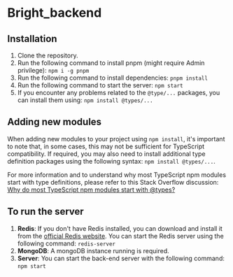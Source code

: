 # Bright_backend

## Installation

1. Clone the repository.
2. Run the following command to install pnpm (might require Admin privilege): `npm i -g pnpm`
3. Run the following command to install dependencies: `pnpm install`
4. Run the following command to start the server: `npm start`
5. If you encounter any problems related to the `@type/...` packages, you can install them using: `npm install @types/...`

## Adding new modules

When adding new modules to your project using `npm install`, it's important to note that, in some cases, this may not be sufficient for TypeScript compatibility. If required, you may also need to install additional type definition packages using the following syntax: `npm install @types/...`.

For more information and to understand why most TypeScript npm modules start with type definitions, please refer to this Stack Overflow discussion:
[Why do most TypeScript npm modules start with @types?](https://stackoverflow.com/questions/59497785/why-most-typescript-npm-modules-start-with)

## To run the server

1. **Redis**: If you don't have Redis installed, you can download and install it from the [official Redis website](https://redis.io/download/). You can start the Redis server using the following command: `redis-server`
2. **MongoDB**: A mongoDB instance running is required.
3. **Server**: You can start the back-end server with the following command: `npm start`
